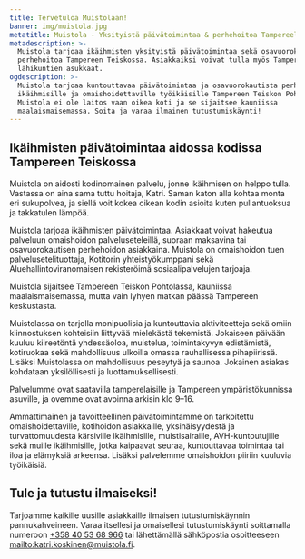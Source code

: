 ```yaml
---
title: Tervetuloa Muistolaan!
banner: img/muistola.jpg
metatitle: Muistola - Yksityistä päivätoimintaa & perhehoitoa Tampereella
metadescription: >-
  Muistola tarjoaa ikäihmisten yksityistä päivätoimintaa sekä osavuorokautista
  perhehoitoa Tampereen Teiskossa. Asiakkaiksi voivat tulla myös Tampereen
  lähikuntien asukkaat.
ogdescription: >-
  Muistola tarjoaa kuntouttavaa päivätoimintaa ja osavuorokautista perhehoitoa
  ikäihmisille ja omaishoidettaville työikäisille Tampereen Teiskon Pohtolassa.
  Muistola ei ole laitos vaan oikea koti ja se sijaitsee kauniissa
  maalaismaisemassa. Soita ja varaa ilmainen tutustumiskäynti!
---
```

## Ikäihmisten päivätoimintaa aidossa kodissa Tampereen Teiskossa

Muistola on aidosti kodinomainen palvelu, jonne ikäihmisen on helppo tulla. Vastassa on aina sama tuttu hoitaja, Katri. Saman katon alla kohtaa monta eri sukupolvea, ja siellä voit kokea oikean kodin asioita kuten pullantuoksua ja takkatulen lämpöä.

Muistola tarjoaa ikäihmisten päivätoimintaa. Asiakkaat voivat hakeutua palveluun omaishoidon palveluseteleillä, suoraan maksavina tai osavuorokautisen perhehoidon asiakkaina. Muistola on omaishoidon tuen palvelusetelituottaja, Kotitorin yhteistyökumppani sekä Aluehallintoviranomaisen rekisteröimä sosiaalipalvelujen tarjoaja.

Muistola sijaitsee Tampereen Teiskon Pohtolassa, kauniissa maalaismaisemassa, mutta vain lyhyen matkan päässä Tampereen keskustasta. 

Muistolassa on tarjolla monipuolisia ja kuntouttavia aktiviteetteja sekä omiin kiinnostuksen kohteisiin liittyvää mielekästä tekemistä. Jokaiseen päivään kuuluu kiireetöntä yhdessäoloa, muistelua, toimintakyvyn edistämistä, kotiruokaa sekä mahdollisuus ulkoilla omassa rauhallisessa pihapiirissä. Lisäksi Muistolassa on mahdollisuus peseytyä ja saunoa. Jokainen asiakas kohdataan yksilöllisesti ja luottamuksellisesti.

Palvelumme ovat saatavilla tamperelaisille ja Tampereen ympäristökunnissa asuville, ja ovemme ovat avoinna arkisin klo 9–16.

Ammattimainen ja tavoitteellinen päivätoimintamme on tarkoitettu omaishoidettaville, kotihoidon asiakkaille, yksinäisyydestä ja turvattomuudesta kärsiville ikäihmisille, muistisairaille, AVH-kuntoutujille sekä muille ikäihmisille, jotka kaipaavat seuraa, kuntouttavaa toimintaa tai  iloa ja elämyksiä arkeensa. Lisäksi palvelemme omaishoidon piiriin kuuluvia työikäisiä. 

## Tule ja tutustu ilmaiseksi!

Tarjoamme kaikille uusille asiakkaille ilmaisen tutustumiskäynnin pannukahveineen. Varaa itsellesi ja omaisellesi tutustumiskäynti soittamalla numeroon [+358 40 53 68 966](tel:+358405368966) tai lähettämällä sähköpostia osoitteeseen <mailto:katri.koskinen@muistola.fi>.
